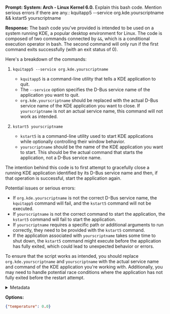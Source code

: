 **Prompt:**
**System: Arch - Linux Kernel 6.0.**
          Explain this bash code. Mention serious errors if there are any.:
          kquitapp5 --service org.kde.yourscriptname && kstart5 yourscriptname

**Response:**
The bash code you've provided is intended to be used on a system running KDE, a popular desktop environment for Linux. The code is composed of two commands connected by `&&`, which is a conditional execution operator in bash. The second command will only run if the first command exits successfully (with an exit status of 0).

Here's a breakdown of the commands:

1. `kquitapp5 --service org.kde.yourscriptname`
   - `kquitapp5` is a command-line utility that tells a KDE application to quit.
   - The `--service` option specifies the D-Bus service name of the application you want to quit.
   - `org.kde.yourscriptname` should be replaced with the actual D-Bus service name of the KDE application you want to close. If `yourscriptname` is not an actual service name, this command will not work as intended.

2. `kstart5 yourscriptname`
   - `kstart5` is a command-line utility used to start KDE applications while optionally controlling their window behavior.
   - `yourscriptname` should be the name of the KDE application you want to start. This should be the actual command that starts the application, not a D-Bus service name.

The intention behind this code is to first attempt to gracefully close a running KDE application identified by its D-Bus service name and then, if that operation is successful, start the application again.

Potential issues or serious errors:

- If `org.kde.yourscriptname` is not the correct D-Bus service name, the `kquitapp5` command will fail, and the `kstart5` command will not be executed.
- If `yourscriptname` is not the correct command to start the application, the `kstart5` command will fail to start the application.
- If `yourscriptname` requires a specific path or additional arguments to run correctly, they need to be provided with the `kstart5` command.
- If the application associated with `yourscriptname` takes some time to shut down, the `kstart5` command might execute before the application has fully exited, which could lead to unexpected behavior or errors.

To ensure that the script works as intended, you should replace `org.kde.yourscriptname` and `yourscriptname` with the actual service name and command of the KDE application you're working with. Additionally, you may need to handle potential race conditions where the application has not fully exited before the restart attempt.

<details><summary>Metadata</summary>

- Duration: 37532 ms
- Datetime: 2023-11-29T14:14:25.232529
- Model: gpt-4-1106-preview

</details>

**Options:**
```json
{"temperature": 0.0}
```

